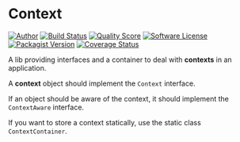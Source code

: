 # Context

[![Author](https://img.shields.io/badge/author-@RemiSan-blue.svg?style=flat-square)](https://twitter.com/RemiSan)
[![Build Status](https://img.shields.io/travis/remi-san/context/master.svg?style=flat-square)](https://travis-ci.org/remi-san/context)
[![Quality Score](https://img.shields.io/scrutinizer/g/remi-san/context.svg?style=flat-square)](https://scrutinizer-ci.com/g/remi-san/context)
[![Software License](https://img.shields.io/badge/license-MIT-brightgreen.svg?style=flat-square)](LICENSE)
[![Packagist Version](https://img.shields.io/packagist/v/remi-san/context.svg?style=flat-square)](https://packagist.org/packages/remi-san/context)
[![Coverage Status](https://img.shields.io/scrutinizer/coverage/g/remi-san/context.svg?style=flat-square)](https://scrutinizer-ci.com/g/remi-san/context/code-structure)

A lib providing interfaces and a container to deal with **contexts** in an application.

A **context** object should implement the `Context` interface.

If an object should be aware of the context, it should implement the `ContextAware` interface.

If you want to store a context statically, use the static class `ContextContainer`.
